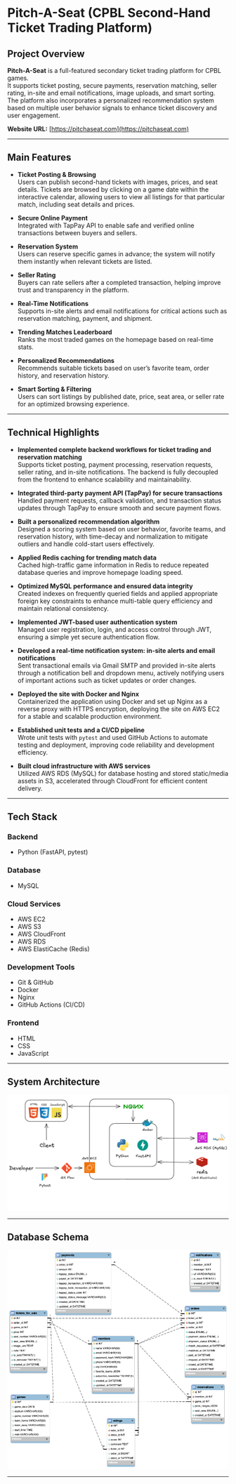 #  Pitch-A-Seat (CPBL Second-Hand Ticket Trading Platform)

##  Project Overview

**Pitch-A-Seat** is a full-featured secondary ticket trading platform for CPBL games.  
It supports ticket posting, secure payments, reservation matching, seller rating, in-site and email notifications, image uploads, and smart sorting.  
The platform also incorporates a personalized recommendation system based on multiple user behavior signals to enhance ticket discovery and user engagement.

**Website URL:** [https://pitchaseat.com](https://pitchaseat.com)

---

##  Main Features

- **Ticket Posting & Browsing**  
  Users can publish second-hand tickets with images, prices, and seat details. Tickets are browsed by clicking on a game date within the interactive calendar, allowing users to view all listings for that particular match, including seat details and prices.

- **Secure Online Payment**  
  Integrated with TapPay API to enable safe and verified online transactions between buyers and sellers.

- **Reservation System**  
  Users can reserve specific games in advance; the system will notify them instantly when relevant tickets are listed.

- **Seller Rating**  
  Buyers can rate sellers after a completed transaction, helping improve trust and transparency in the platform.

- **Real-Time Notifications**  
  Supports in-site alerts and email notifications for critical actions such as reservation matching, payment, and shipment.

- **Trending Matches Leaderboard**  
  Ranks the most traded games on the homepage based on real-time stats.

- **Personalized Recommendations**  
  Recommends suitable tickets based on user’s favorite team, order history, and reservation history.

- **Smart Sorting & Filtering**  
  Users can sort listings by published date, price, seat area, or seller rate for an optimized browsing experience.



---

##  Technical Highlights

- **Implemented complete backend workflows for ticket trading and reservation matching**  
  Supports ticket posting, payment processing, reservation requests, seller rating, and in-site notifications. The backend is fully decoupled from the frontend to enhance scalability and maintainability.

- **Integrated third-party payment API (TapPay) for secure transactions**  
  Handled payment requests, callback validation, and transaction status updates through TapPay to ensure smooth and secure payment flows.

- **Built a personalized recommendation algorithm**  
  Designed a scoring system based on user behavior, favorite teams, and reservation history, with time-decay and normalization to mitigate outliers and handle cold-start users effectively.

- **Applied Redis caching for trending match data**  
  Cached high-traffic game information in Redis to reduce repeated database queries and improve homepage loading speed.

- **Optimized MySQL performance and ensured data integrity**  
  Created indexes on frequently queried fields and applied appropriate foreign key constraints to enhance multi-table query efficiency and maintain relational consistency.

- **Implemented JWT-based user authentication system**  
  Managed user registration, login, and access control through JWT, ensuring a simple yet secure authentication flow.

- **Developed a real-time notification system: in-site alerts and email notifications**  
  Sent transactional emails via Gmail SMTP and provided in-site alerts through a notification bell and dropdown menu, actively notifying users of important actions such as ticket updates or order changes.

- **Deployed the site with Docker and Nginx**  
  Containerized the application using Docker and set up Nginx as a reverse proxy with HTTPS encryption, deploying the site on AWS EC2 for a stable and scalable production environment.

- **Established unit tests and a CI/CD pipeline**  
  Wrote unit tests with `pytest` and used GitHub Actions to automate testing and deployment, improving code reliability and development efficiency.

- **Built cloud infrastructure with AWS services**  
  Utilized AWS RDS (MySQL) for database hosting and stored static/media assets in S3, accelerated through CloudFront for efficient content delivery.

---

##  Tech Stack

###  Backend
- Python (FastAPI, pytest)

###  Database
- MySQL

###  Cloud Services
- AWS EC2  
- AWS S3  
- AWS CloudFront  
- AWS RDS  
- AWS ElastiCache (Redis)

###  Development Tools
- Git & GitHub  
- Docker  
- Nginx  
- GitHub Actions (CI/CD)

###  Frontend
- HTML  
- CSS  
- JavaScript

---

##  System Architecture

![Database ERD](./docs/system_architecture_pitchaseat_0813.png)


---

##  Database Schema

![Database ERD](./docs/database_schema_pitchaseat.png)



---
